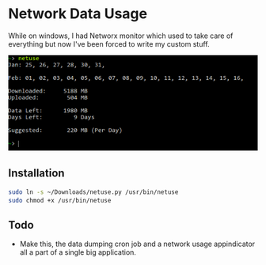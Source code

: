 # Network Data Usage

While on windows, I had Networx monitor which used to take care of everything but now I've been forced to write my custom stuff.

![Screenshot](screenshot.png)

## Installation

```bash
sudo ln -s ~/Downloads/netuse.py /usr/bin/netuse
sudo chmod +x /usr/bin/netuse
```

## Todo

* Make this, the data dumping cron job and a network usage appindicator all a part of a single big application.
